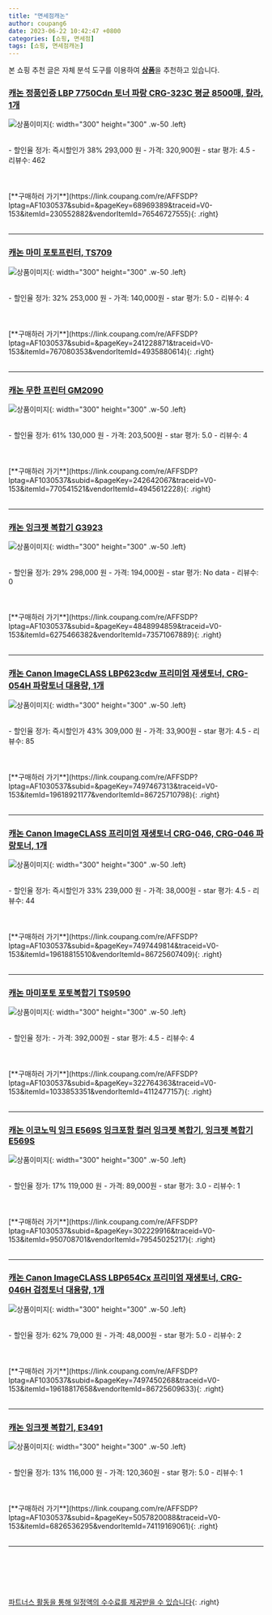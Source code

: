```yaml
---
title: "면세점캐논"
author: coupang6
date: 2023-06-22 10:42:47 +0800
categories: [쇼핑, 면세점]
tags: [쇼핑, 면세점캐논]
---
```


본 쇼핑 추천 글은 자체 분석 도구를 이용하여 [**상품**](https://link.coupang.com/a/bao1ui)을 추천하고 있습니다.

### [캐논 정품인증 LBP 7750Cdn 토너 파랑 CRG-323C 평균 8500매, 칼라, 1개](https://link.coupang.com/re/AFFSDP?lptag=AF1030537&subid=&pageKey=68969389&traceid=V0-153&itemId=230552882&vendorItemId=76546727555)

![상품이미지](https://thumbnail9.coupangcdn.com/thumbnails/remote/230x230ex/image/vendor_inventory/d5ba/0a47401ac844d4f04bb408c9f4a082193643bff7f39d4568c14186045a65.JPG){: width="300" height="300" .w-50 .left}


<br>
- 할인율 정가: 즉시할인가 38%  293,000   원
- 가격: 320,900원
- star 평가: 4.5
- 리뷰수: 462
<br>
<br>
<br>
<br>
[**구매하러 가기**](https://link.coupang.com/re/AFFSDP?lptag=AF1030537&subid=&pageKey=68969389&traceid=V0-153&itemId=230552882&vendorItemId=76546727555){: .right}
<br>
<br>

---

### [캐논 마미 포토프린터, TS709](https://link.coupang.com/re/AFFSDP?lptag=AF1030537&subid=&pageKey=241228871&traceid=V0-153&itemId=767080353&vendorItemId=4935880614)

![상품이미지](https://thumbnail8.coupangcdn.com/thumbnails/remote/230x230ex/image/retail/images/2019/06/14/18/7/4e4d7692-2cb8-4646-b984-da34b4c47aa2.jpg){: width="300" height="300" .w-50 .left}


<br>
- 할인율 정가: 32%  253,000   원
- 가격: 140,000원
- star 평가: 5.0
- 리뷰수: 4
<br>
<br>
<br>
<br>
[**구매하러 가기**](https://link.coupang.com/re/AFFSDP?lptag=AF1030537&subid=&pageKey=241228871&traceid=V0-153&itemId=767080353&vendorItemId=4935880614){: .right}
<br>
<br>

---

### [캐논 무한 프린터 GM2090](https://link.coupang.com/re/AFFSDP?lptag=AF1030537&subid=&pageKey=242642067&traceid=V0-153&itemId=770541521&vendorItemId=4945612228)

![상품이미지](https://thumbnail9.coupangcdn.com/thumbnails/remote/230x230ex/image/retail/images/2019/06/14/18/0/8b1fa80d-8c79-4c37-8628-e24e51defb12.jpg){: width="300" height="300" .w-50 .left}


<br>
- 할인율 정가: 61%  130,000   원
- 가격: 203,500원
- star 평가: 5.0
- 리뷰수: 4
<br>
<br>
<br>
<br>
[**구매하러 가기**](https://link.coupang.com/re/AFFSDP?lptag=AF1030537&subid=&pageKey=242642067&traceid=V0-153&itemId=770541521&vendorItemId=4945612228){: .right}
<br>
<br>

---

### [캐논 잉크젯 복합기 G3923](https://link.coupang.com/re/AFFSDP?lptag=AF1030537&subid=&pageKey=4848994859&traceid=V0-153&itemId=6275466382&vendorItemId=73571067889)

![상품이미지](https://thumbnail9.coupangcdn.com/thumbnails/remote/230x230ex/image/rs_quotation_api/j02xttmd/d6a9af7090814c6ba1d59ae47a4fbdbb.jpg){: width="300" height="300" .w-50 .left}


<br>
- 할인율 정가: 29%  298,000   원
- 가격: 194,000원
- star 평가: No data
- 리뷰수: 0
<br>
<br>
<br>
<br>
[**구매하러 가기**](https://link.coupang.com/re/AFFSDP?lptag=AF1030537&subid=&pageKey=4848994859&traceid=V0-153&itemId=6275466382&vendorItemId=73571067889){: .right}
<br>
<br>

---

### [캐논 Canon ImageCLASS LBP623cdw 프리미엄 재생토너, CRG-054H 파랑토너 대용량, 1개](https://link.coupang.com/re/AFFSDP?lptag=AF1030537&subid=&pageKey=7497467313&traceid=V0-153&itemId=19618921177&vendorItemId=86725710798)

![상품이미지](https://thumbnail6.coupangcdn.com/thumbnails/remote/230x230ex/image/vendor_inventory/7415/b499d74b7214fdc17e77fa5aff0912346a208bb9a67e81314fc0940a5bb7.jpg){: width="300" height="300" .w-50 .left}


<br>
- 할인율 정가: 즉시할인가 43%  309,000   원
- 가격: 33,900원
- star 평가: 4.5
- 리뷰수: 85
<br>
<br>
<br>
<br>
[**구매하러 가기**](https://link.coupang.com/re/AFFSDP?lptag=AF1030537&subid=&pageKey=7497467313&traceid=V0-153&itemId=19618921177&vendorItemId=86725710798){: .right}
<br>
<br>

---

### [캐논 Canon ImageCLASS 프리미엄 재생토너 CRG-046, CRG-046 파랑토너, 1개](https://link.coupang.com/re/AFFSDP?lptag=AF1030537&subid=&pageKey=7497449814&traceid=V0-153&itemId=19618815510&vendorItemId=86725607409)

![상품이미지](https://thumbnail6.coupangcdn.com/thumbnails/remote/230x230ex/image/vendor_inventory/7415/b499d74b7214fdc17e77fa5aff0912346a208bb9a67e81314fc0940a5bb7.jpg){: width="300" height="300" .w-50 .left}


<br>
- 할인율 정가: 즉시할인가 33%  239,000   원
- 가격: 38,000원
- star 평가: 4.5
- 리뷰수: 44
<br>
<br>
<br>
<br>
[**구매하러 가기**](https://link.coupang.com/re/AFFSDP?lptag=AF1030537&subid=&pageKey=7497449814&traceid=V0-153&itemId=19618815510&vendorItemId=86725607409){: .right}
<br>
<br>

---

### [캐논 마미포토 포토복합기 TS9590](https://link.coupang.com/re/AFFSDP?lptag=AF1030537&subid=&pageKey=322764363&traceid=V0-153&itemId=1033853351&vendorItemId=4112477157)

![상품이미지](https://thumbnail9.coupangcdn.com/thumbnails/remote/230x230ex/image/product/image/vendoritem/2019/01/14/4112477157/9a95286c-9f6e-4fa9-aec5-efa1a5d12c46.jpg){: width="300" height="300" .w-50 .left}


<br>
- 할인율 정가: 
- 가격: 392,000원
- star 평가: 4.5
- 리뷰수: 4
<br>
<br>
<br>
<br>
[**구매하러 가기**](https://link.coupang.com/re/AFFSDP?lptag=AF1030537&subid=&pageKey=322764363&traceid=V0-153&itemId=1033853351&vendorItemId=4112477157){: .right}
<br>
<br>

---

### [캐논 이코노믹 잉크 E569S 잉크포함 컬러 잉크젯 복합기, 잉크젯 복합기 E569S](https://link.coupang.com/re/AFFSDP?lptag=AF1030537&subid=&pageKey=302229916&traceid=V0-153&itemId=950708701&vendorItemId=79545025217)

![상품이미지](https://thumbnail7.coupangcdn.com/thumbnails/remote/230x230ex/image/vendor_inventory/d9cc/5c04333f12334f8e0eea985e74bdd1ece840ae7eee81cea49847b5fdeb22.jpg){: width="300" height="300" .w-50 .left}


<br>
- 할인율 정가: 17%  119,000   원
- 가격: 89,000원
- star 평가: 3.0
- 리뷰수: 1
<br>
<br>
<br>
<br>
[**구매하러 가기**](https://link.coupang.com/re/AFFSDP?lptag=AF1030537&subid=&pageKey=302229916&traceid=V0-153&itemId=950708701&vendorItemId=79545025217){: .right}
<br>
<br>

---

### [캐논 Canon ImageCLASS LBP654Cx 프리미엄 재생토너, CRG-046H 검정토너 대용량, 1개](https://link.coupang.com/re/AFFSDP?lptag=AF1030537&subid=&pageKey=7497450268&traceid=V0-153&itemId=19618817658&vendorItemId=86725609633)

![상품이미지](https://thumbnail6.coupangcdn.com/thumbnails/remote/230x230ex/image/vendor_inventory/7415/b499d74b7214fdc17e77fa5aff0912346a208bb9a67e81314fc0940a5bb7.jpg){: width="300" height="300" .w-50 .left}


<br>
- 할인율 정가: 62%  79,000   원
- 가격: 48,000원
- star 평가: 5.0
- 리뷰수: 2
<br>
<br>
<br>
<br>
[**구매하러 가기**](https://link.coupang.com/re/AFFSDP?lptag=AF1030537&subid=&pageKey=7497450268&traceid=V0-153&itemId=19618817658&vendorItemId=86725609633){: .right}
<br>
<br>

---

### [캐논 잉크젯 복합기, E3491](https://link.coupang.com/re/AFFSDP?lptag=AF1030537&subid=&pageKey=5057820088&traceid=V0-153&itemId=6826536295&vendorItemId=74119169061)

![상품이미지](https://thumbnail8.coupangcdn.com/thumbnails/remote/230x230ex/image/retail/images/3120477717753401-3bf89280-61f8-493f-b05c-6b166fff7867.jpg){: width="300" height="300" .w-50 .left}


<br>
- 할인율 정가: 13%  116,000   원
- 가격: 120,360원
- star 평가: 5.0
- 리뷰수: 1
<br>
<br>
<br>
<br>
[**구매하러 가기**](https://link.coupang.com/re/AFFSDP?lptag=AF1030537&subid=&pageKey=5057820088&traceid=V0-153&itemId=6826536295&vendorItemId=74119169061){: .right}
<br>
<br>

---
<br><br><br><br><br> [파트너스 활동을 통해 일정액의 수수료를 제공받을 수 있습니다](https://link.coupang.com/a/bao1ui){: .right}